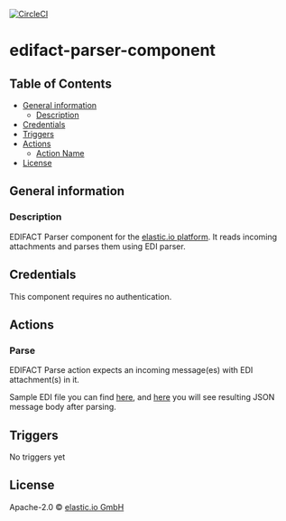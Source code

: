 [![CircleCI](https://circleci.com/gh/elasticio/edifact-parser-component.svg?style=svg)](https://circleci.com/gh/elasticio/edifact-parser-component)
# edifact-parser-component 
## Table of Contents
* [General information](#general-information)
   * [Description](#description)
* [Credentials](#credentials)
* [Triggers](#triggers)
* [Actions](#actions)
   * [Action Name](#parse)
* [License](#license)

## General information
### Description
EDIFACT Parser component for the [elastic.io platform](http://www.elastic.io). It reads incoming attachments and parses them using EDI parser.

## Credentials
This component requires no authentication.

## Actions
### Parse
EDIFACT Parse action expects an incoming message(es) with EDI attachment(s) in it.

Sample EDI file you can find [here](https://raw.githubusercontent.com/elasticio/edifact-parser-component/master/samples/INVOICE.edi), and [here](https://github.com/elasticio/edifact-parser-component/blob/master/samples/INVOICE.edi.json) you will see resulting JSON message body after parsing.

## Triggers
No triggers yet


## License

Apache-2.0 © [elastic.io GmbH](http://elastic.io)


[npm-image]: https://badge.fury.io/js/edifact-parser-component.svg
[npm-url]: https://npmjs.org/package/edifact-parser-component
[travis-image]: https://travis-ci.org/elasticio/edifact-parser-component.svg?branch=master
[travis-url]: https://travis-ci.org/elasticio/edifact-parser-component
[daviddm-image]: https://david-dm.org/elasticio/edifact-parser-component.svg?theme=shields.io
[daviddm-url]: https://david-dm.org/elasticio/edifact-parser-component